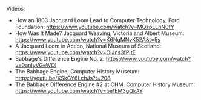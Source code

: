 Videos:

+ How an 1803 Jacquard Loom Lead to Computer Technology, Ford Foundation: <https://www.youtube.com/watch?v=MQzpLLhN0fY>
+ How Was It Made? Jacquard Weaving, Victoria and Albert Museum: <https://www.youtube.com/watch?v=K6NgMNvK52A&t=5s>
+ A  Jacquard Loom in Action, National Museum of Scotland: <https://www.youtube.com/watch?v=OlJns3fPItE>
+ Babbage's Difference Engine No. 2: <https://www.youtube.com/watch?v=0anIyVGeWOI>
+ The Babbage Engine, Computer History Museum: <https://youtu.be/XSkGY6LchJs?t=208>
+ The Babbage Difference Engine #2 at CHM, Computer History Museum: <https://www.youtube.com/watch?v=be1EM3gQkAY>